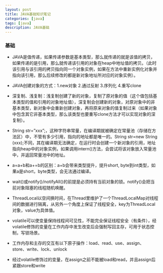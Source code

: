 ```yaml
---
layout: post
title: JAVA基础知识笔记
categories: [java]
tags: [java]
description: JAVA基础
---
```


### 基础

- JAVA是值传递，如果传递参数是基本类型，那么就传递的就是该值的拷贝，如果传递的是引用，那么就传递该引用的对象在heap中地址值的拷贝。（此时该引用与该引用的拷贝指向同一个对象实例，如果在方法中重新实例化对象并指向该引用，那么后续修改的都是新对象地址所对应的对象实例）。


- JAVA创建对象的方式：1.new对象 2.通过反射 3.序列化 4.重写clone


- 深复制、浅复制：浅复制创建了新的对象，复制了原对象的值（这个值包括基本类型的值和引用的对象地址值），深复制会创建新的对象，对原对象中的非基本类型，新对象中会重新创建对象，再将原来对象的值复制过来（如果对象中包含其它非基本类型，那么该类型也要重写clone方法才可以实现对象的深复制）。


- String str=”xxx”;，这种字符串常量，在编译期就被确定在常量池（存储在方法区）中，不管有多少引用，指向的地址都是唯一的。String str=new String (xxx);不同，其在编译期无法确定，在运行时会创建一个新对象的引用，地址指向heap中的对象实例，如果调用intern()方法，会尝试将该对象放入常量池中，并返回常量池中的地址。


- a=a+b和a+=b的区别：a+b会带来类型提升，提升short, byte到int类型，如果a是short，byte类型，会无法通过编译。


- wait()或notify()/notifyAll()的前提是必须持有当前对象的锁。notify()会把当前对象阻塞的线程随机唤醒。

- ThreadLocal以空间换时间，在Thread里维护了一个ThreadLocalMap对线程间的数据进行隔离，从另外一个角度上保证了线程安全，key为ThreadLocal对象，value为具体值。

- volatile可以使变量保持线程间可见性，不能完全保证线程安全（有条件），经volatile修饰的变量在工作内存中发生改变后会强制写回主存，可用于状态控制，写锁场景。

- 工作内存和主存的交互有以下原子操作：load、read、use、assign、store、write、lock、unlock
- 经过volatile修饰过的变量，在assign之前不能被load和read，并且assign后紧跟store和write